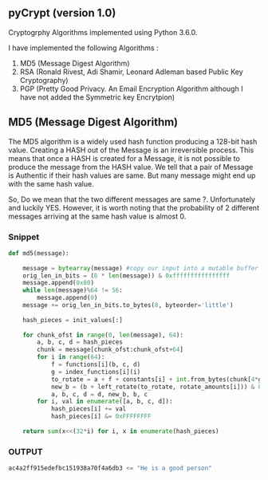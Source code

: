 ## pyCrypt (version 1.0)
Cryptogrphy Algorithms implemented using Python 3.6.0.

I have implemented the following Algorithms :
1. MD5 (Message Digest Algorithm)
2. RSA (Ronald Rivest, Adi Shamir, Leonard Adleman based Public Key Cryptography)
3. PGP (Pretty Good Privacy. An Email Encryption Algorithm although I have not added the Symmetric key Encrytpion)


## MD5 (Message Digest Algorithm)
The MD5 algorithm is a widely used hash function producing a 128-bit hash value. Creating a HASH out of the Message is an irreversible process. This means that once a HASH is created for a Message, it is not possible to produce the message from the HASH value. We tell that a pair of Message is Authentic if their hash values are same. But many message might end up with the same hash value.

So, Do we mean that the two different messages are same ?. Unfortunately and luckily YES. However, it is worth noting that the probability of 2 different messages arriving at the same hash value is almost 0.

### Snippet
```PYTHON
def md5(message):
 
    message = bytearray(message) #copy our input into a mutable buffer
    orig_len_in_bits = (8 * len(message)) & 0xffffffffffffffff
    message.append(0x80)
    while len(message)%64 != 56:
        message.append(0)
    message += orig_len_in_bits.to_bytes(8, byteorder='little')
 
    hash_pieces = init_values[:]
 
    for chunk_ofst in range(0, len(message), 64):
        a, b, c, d = hash_pieces
        chunk = message[chunk_ofst:chunk_ofst+64]
        for i in range(64):
            f = functions[i](b, c, d)
            g = index_functions[i](i)
            to_rotate = a + f + constants[i] + int.from_bytes(chunk[4*g:4*g+4], byteorder='little')
            new_b = (b + left_rotate(to_rotate, rotate_amounts[i])) & 0xFFFFFFFF
            a, b, c, d = d, new_b, b, c
        for i, val in enumerate([a, b, c, d]):
            hash_pieces[i] += val
            hash_pieces[i] &= 0xFFFFFFFF
 
    return sum(x<<(32*i) for i, x in enumerate(hash_pieces)

```

### OUTPUT
```python
ac4a2ff915edefbc151938a70f4a6db3 <= "He is a good person"
```
